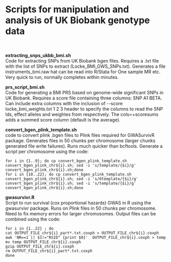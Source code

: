 # Scripts for manipulation and analysis of UK Biobank genotype data
<br>

**extracting_snps_ukbb_bmi.sh** <br>
Code for extracting SNPs from UK Biobank bgen files. Requires a .txt file with the list of SNPs to extract (Locke_BMI_GWS_SNPs.txt). Generates a file instruments_bmi.raw hat can be read into R/Stata for One sample MR etc. Very quick to run, normally completes within minutes.

**prs_script_bmi.sh** <br>
Code for generating a BMI PRS based on genome-wide significant SNPs in UK Biobank. Requires a score file containing three columns: SNP A1 BETA. Can include extra columns with the inclusion of  --score locke_bmi_weights.txt 1 2 3 header to specify the columns to read the SNP Ids, effect alleles and weightes from respectively. The cols=+scoresums adds a summed score column (default is the average).  

**convert_bgen_plink_template.sh** <br>
code to convert plink .bgen files to Plink files required for GWASurvivR package. Generates files in 50 chunks per chromosome (larger chunks generated file write failures). Runs much quicker than bcftools. Generate a script per chromosome using the code:

```
for i in {1..9}; do cp convert_bgen_plink_template.sh convert_bgen_plink_chr${i}.sh; sed -i 's/template/{$i}/g'  convert_bgen_plink_chr${i}.sh;done
for i in {10..22}; do cp convert_bgen_plink_template.sh convert_bgen_plink_chr${i}.sh; sed -i 's/0template/{$i}/g'  convert_bgen_plink_chr${i}.sh; sed -i 's/template/{$i}/g'  convert_bgen_plink_chr${i}.sh;done
```

**gwasurvivr.R** <br>
Script to run survival (cox proportional hazards) GWAS in R using the gwasurvivr package. Runs on Plink files in 50 chunks per chromosome. Need to fix memory errors for larger chromosomes. Output files can be combined using the code:

```
for i in {1..22} ; do
cat OUTPUT_FILE_chr${i}_part*.txt.coxph > OUTPUT_FILE_chr${i}.coxph
awk 'NR==1 || $1!="RSID" {print $0}'  OUTPUT_FILE_chr${i}.coxph > temp
mv temp OUTPUT_FILE_chr${i}.coxph
gzip OUTPUT_FILE_chr${i}.coxph
rm OUTPUT_FILE_chr${i}_part*.txt.coxph
done
```
